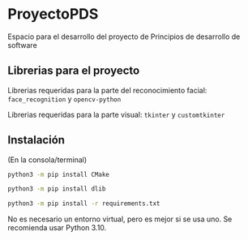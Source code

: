 # ProyectoPDS

Espacio para el desarrollo del proyecto de Principios de desarrollo de software

## Librerias para el proyecto
Librerias requeridas para la parte del reconocimiento facial:
`face_recognition` y `opencv-python`

Librerias requeridas para la parte visual:
`tkinter` y `customtkinter`

## Instalación

(En la consola/terminal)

```sh
python3 -m pip install CMake
```

```sh
python3 -m pip install dlib
```

```sh
python3 -m pip install -r requirements.txt
```

No es necesario un entorno virtual, pero es mejor si se usa uno. Se recomienda usar Python 3.10.
